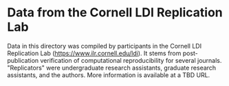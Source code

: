 # Data from the Cornell LDI Replication Lab          

Data in this directory was compiled by participants in the Cornell LDI Replication Lab (https://www.ilr.cornell.edu/ldi). It stems from post-publication verification of computational reproducibility for several journals. "Replicators" were undergraduate research assistants, graduate research assistants, and the authors. More information is available at a TBD URL.
